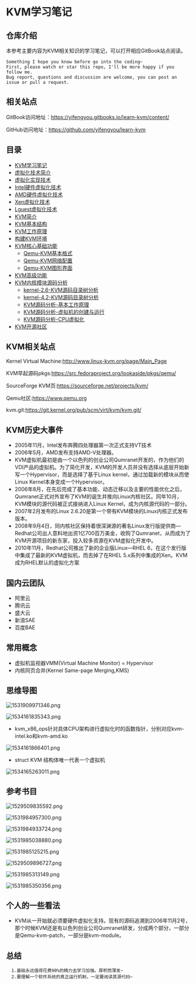 # KVM学习笔记

## 仓库介绍

本参考主要内容为KVM相关知识的学习笔记，可以打开相应GitBook站点阅读。

```
Something I hope you know before go into the coding~
First, please watch or star this repo, I'll be more happy if you follow me.
Bug report, questions and discussion are welcome, you can post an issue or pull a request.
```

## 相关站点


GitBook访问地址：<https://yifengyou.gitbooks.io/learn-kvm/content/>

GitHub访问地址：<https://github.com/yifengyou/learn-kvm>

## 目录

* [KVM学习笔记](README.md)
* [虚拟化技术简介](docs/虚拟化技术简介/虚拟化技术简介.md)
* [虚拟化实现技术](docs/虚拟化实现技术/虚拟化实现技术.md)
* [Intel硬件虚拟化技术](docs/Intel硬件虚拟化技术/Intel硬件虚拟化技术.md)
* [AMD硬件虚拟化技术](docs/AMD硬件虚拟化技术/AMD硬件虚拟化技术.md)
* [Xen虚拟化技术](docs/Xen虚拟化技术/Xen虚拟化技术.md)
* [Lguest虚拟化技术](docs/Lguest虚拟化技术/Lguest虚拟化技术.md)
* [KVM简介](docs/KVM简介/KVM简介.md)
* [KVM基本结构](docs/KVM基本结构/KVM基本结构.md)
* [KVM工作原理](docs/KVM工作原理/KVM工作原理.md)
* [构建KVM环境](docs/构建KVM环境/构建KVM环境.md)
* [KVM核心基础功能](docs/KVM核心基础功能/KVM核心基础功能.md)
    * [Qemu-KVM基本格式](docs/KVM核心基础功能/Qemu-KVM基本格式.md)
    * [Qemu-KVM网络配置](docs/KVM核心基础功能/Qemu-KVM网络配置.md)
    * [Qemu-KVM图形界面](docs/KVM核心基础功能/Qemu-KVM图形界面.md)
* [KVM高级功能](docs/KVM高级功能/KVM高级功能.md)
* [KVM内核模块源码分析](docs/KVM内核模块源码分析/KVM内核模块源码分析.md)
    * [kernel-2.6-KVM源码目录树分析](docs/KVM内核模块源码分析/kernel-2.6-KVM源码目录树分析.md)
    * [kernel-4.2-KVM源码目录树分析](docs/KVM内核模块源码分析/kernel-4.2-KVM源码目录树分析.md)
    * [KVM源码分析-基本工作原理](docs/KVM内核模块源码分析/KVM源码分析-基本工作原理.md)
    * [KVM源码分析-虚拟机的创建与运行](docs/KVM内核模块源码分析/KVM源码分析-虚拟机的创建与运行.md)
    * [KVM源码分析-CPU虚拟化](docs/KVM内核模块源码分析/KVM源码分析-CPU虚拟化.md)
* [KVM开源社区](docs/KVM开源社区/KVM开源社区.md)



## KVM相关站点

Kernel Virtual Machine:<http://www.linux-kvm.org/page/Main_Page>

KVM早起源码pkgs:<https://src.fedoraproject.org/lookaside/pkgs/qemu/>

SourceForge KVM页:<https://sourceforge.net/projects/kvm/>

Qemu社区:<https://www.qemu.org>

kvm.git:<https://git.kernel.org/pub/scm/virt/kvm/kvm.git/>

## KVM历史大事件

* 2005年11月，Intel发布奔腾四处理器第一次正式支持VT技术
* 2006年5月，AMD发布支持AMD-V处理器。
* KVM虚拟机最初是由一个以色列的创业公司Qumranet开发的，作为他们的VDI产品的虚拟机。为了简化开发，KVM的开发人员并没有选择从底层开始新写一个Hypervisor，而是选择了基于Linux kernel，通过加载新的模块从而使Linux Kernel本身变成一个Hypervisor。
* 2006年8月，在先后完成了基本功能、动态迁移以及主要的性能优化之后，Qumranet正式对外宣布了KVM的诞生并推向Linux内核社区。同年10月，KVM模块的源代码被正式接纳进入Linux Kernel，成为内核源代码的一部分。
* 2007年2月发布的Linux 2.6.20是第一个带有KVM模块的Linux内核正式发布版本。
* 2008年9月4日，同内核社区保持着很深渊源的著名Linux发行版提供商—Redhat公司出人意料地出资1亿700百万美金，收购了Qumranet，从而成为了KVM开源项目的新东家，投入较多资源在KVM虚拟化开发中。
* 2010年11月，Redhat公司推出了新的企业版Linux—RHEL 6，在这个发行版中集成了最新的KVM虚拟机，而去掉了在RHEL 5.x系列中集成的Xen。KVM成为RHEL默认的虚拟化方案


## 国内云团队

* 阿里云
* 腾讯云
* 盛大云
* 新浪SAE
* 百度BAE

## 常用概念

* 虚拟机监视器VMM(Virtual Machine Monitor) = Hypervisor
* 内核同页合并(Kernel Same-page Merging,KMS)


## 思维导图

![1531909971346.png](image/1531909971346.png)

![1534161835343.png](image/1534161835343.png)

* kvm_x86_ops针对具体CPU架构进行虚拟化时的函数指针，分别对应kvm-intel.ko和kvm-amd.ko

![1534161866401.png](image/1534161866401.png)

* struct KVM 结构体唯一代表一个虚拟机

![1534165263011.png](image/1534165263011.png)



## 参考书目

![1529509835592.png](image/1529509835592.png)

![1531984957300.png](image/1531984957300.png)

![1531984933724.png](image/1531984933724.png)

![1531985038880.png](image/1531985038880.png)

![1531985125215.png](image/1531985125215.png)

![1529509896727.png](image/1529509896727.png)

![1531985313149.png](image/1531985313149.png)

![1531985350356.png](image/1531985350356.png)



## 个人的一些看法

* KVM从一开始就必须要硬件虚拟化支持。现有的源码追溯到2006年11月2号，那个时候KVM还是有以色列创业公司Qumranet研发，分成两个部分，一部分是Qemu-kvm-patch，一部分是kvm-module。

## 总结

```
  1.基础永远值得花费90%的精力去学习加强。厚积而薄发~
  2.要理解一个软件系统的真正运行机制，一定要阅读其源代码~
```
